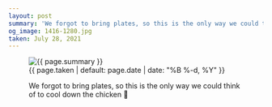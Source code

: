 ```yaml
---
layout: post
summary: 'We forgot to bring plates, so this is the only way we could think of to cool down the chicken 🍗'
og_image: 1416-1280.jpg
taken: July 28, 2021
---
```


<figure class="post" data-src="{{ site.assets_url }}/{{ page.og_image }}">
<img alt="{{ page.summary }}" sizes="(min-width: 700px) 50vw, calc(100vw - 2rem)" src="{{ site.assets_url }}/1416-640.jpg" srcset="{{ site.assets_url }}/1416-320.jpg 320w, {{ site.assets_url }}/1416-640.jpg 640w, {{ site.assets_url }}/1416-960.jpg 960w, {{ site.assets_url }}/1416-1280.jpg 1280w"/>
<figcaption>
<time>{{ page.taken | default: page.date | date: "%B %-d, %Y" }}</time>
<p>We forgot to bring plates, so this is the only way we could think of to cool down the chicken 🍗</p>
</figcaption>
</figure>
